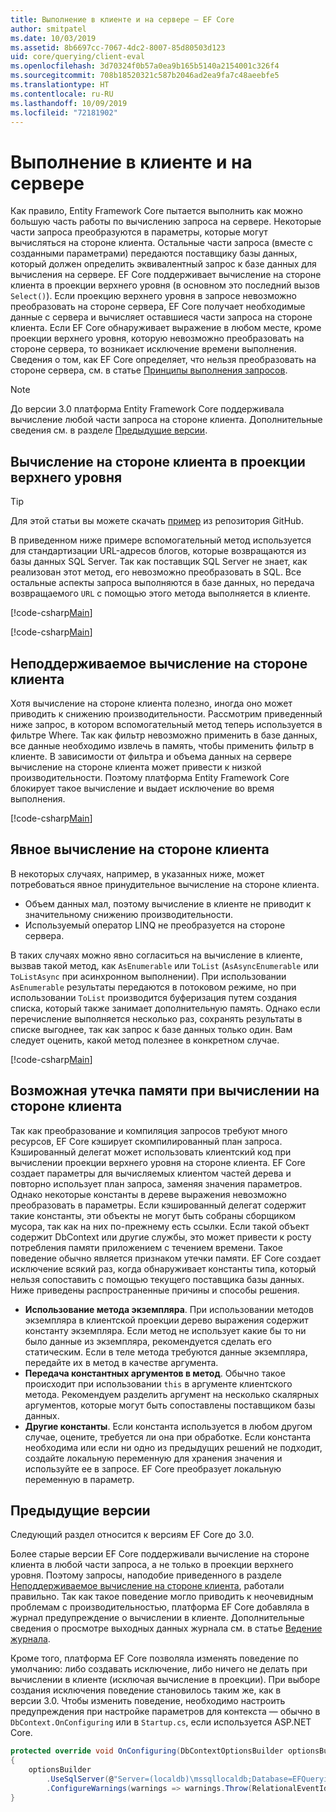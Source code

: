 ```yaml
---
title: Выполнение в клиенте и на сервере — EF Core
author: smitpatel
ms.date: 10/03/2019
ms.assetid: 8b6697cc-7067-4dc2-8007-85d80503d123
uid: core/querying/client-eval
ms.openlocfilehash: 3d70324f0b57a0ea9b165b5140a2154001c326f4
ms.sourcegitcommit: 708b18520321c587b2046ad2ea9fa7c48aeebfe5
ms.translationtype: HT
ms.contentlocale: ru-RU
ms.lasthandoff: 10/09/2019
ms.locfileid: "72181902"
---
```

# <a name="client-vs-server-evaluation"></a>Выполнение в клиенте и на сервере

Как правило, Entity Framework Core пытается выполнить как можно большую часть работы по вычислению запроса на сервере. Некоторые части запроса преобразуются в параметры, которые могут вычисляться на стороне клиента. Остальные части запроса (вместе с созданными параметрами) передаются поставщику базы данных, который должен определить эквивалентный запрос к базе данных для вычисления на сервере. EF Core поддерживает вычисление на стороне клиента в проекции верхнего уровня (в основном это последний вызов `Select()`). Если проекцию верхнего уровня в запросе невозможно преобразовать на стороне сервера, EF Core получает необходимые данные с сервера и вычисляет оставшиеся части запроса на стороне клиента. Если EF Core обнаруживает выражение в любом месте, кроме проекции верхнего уровня, которую невозможно преобразовать на стороне сервера, то возникает исключение времени выполнения. Сведения о том, как EF Core определяет, что нельзя преобразовать на стороне сервера, см. в статье [Принципы выполнения запросов](xref:core/querying/how-query-works).

> [!NOTE]
> До версии 3.0 платформа Entity Framework Core поддерживала вычисление любой части запроса на стороне клиента. Дополнительные сведения см. в разделе [Предыдущие версии](#previous-versions).

## <a name="client-evaluation-in-the-top-level-projection"></a>Вычисление на стороне клиента в проекции верхнего уровня

> [!TIP]
> Для этой статьи вы можете скачать [пример](https://github.com/aspnet/EntityFramework.Docs/tree/master/samples/core/Querying) из репозитория GitHub.

В приведенном ниже примере вспомогательный метод используется для стандартизации URL-адресов блогов, которые возвращаются из базы данных SQL Server. Так как поставщик SQL Server не знает, как реализован этот метод, его невозможно преобразовать в SQL. Все остальные аспекты запроса выполняются в базе данных, но передача возвращаемого `URL` с помощью этого метода выполняется в клиенте.

[!code-csharp[Main](../../../samples/core/Querying/ClientEval/Sample.cs#ClientProjection)]

[!code-csharp[Main](../../../samples/core/Querying/ClientEval/Sample.cs#ClientMethod)]

## <a name="unsupported-client-evaluation"></a>Неподдерживаемое вычисление на стороне клиента

Хотя вычисление на стороне клиента полезно, иногда оно может приводить к снижению производительности. Рассмотрим приведенный ниже запрос, в котором вспомогательный метод теперь используется в фильтре Where. Так как фильтр невозможно применить в базе данных, все данные необходимо извлечь в память, чтобы применить фильтр в клиенте. В зависимости от фильтра и объема данных на сервере вычисление на стороне клиента может привести к низкой производительности. Поэтому платформа Entity Framework Core блокирует такое вычисление и выдает исключение во время выполнения.

[!code-csharp[Main](../../../samples/core/Querying/ClientEval/Sample.cs#ClientWhere)]

## <a name="explicit-client-evaluation"></a>Явное вычисление на стороне клиента

В некоторых случаях, например, в указанных ниже, может потребоваться явное принудительное вычисление на стороне клиента.

- Объем данных мал, поэтому вычисление в клиенте не приводит к значительному снижению производительности.
- Используемый оператор LINQ не преобразуется на стороне сервера.

В таких случаях можно явно согласиться на вычисление в клиенте, вызвав такой метод, как `AsEnumerable` или `ToList` (`AsAsyncEnumerable` или `ToListAsync` при асинхронном выполнении). При использовании `AsEnumerable` результаты передаются в потоковом режиме, но при использовании `ToList` производится буферизация путем создания списка, который также занимает дополнительную память. Однако если перечисление выполняется несколько раз, сохранять результаты в списке выгоднее, так как запрос к базе данных только один. Вам следует оценить, какой метод полезнее в конкретном случае.

[!code-csharp[Main](../../../samples/core/Querying/ClientEval/Sample.cs#ExplicitClientEval)]

## <a name="potential-memory-leak-in-client-evaluation"></a>Возможная утечка памяти при вычислении на стороне клиента

Так как преобразование и компиляция запросов требуют много ресурсов, EF Core кэширует скомпилированный план запроса. Кэшированный делегат может использовать клиентский код при вычислении проекции верхнего уровня на стороне клиента. EF Core создает параметры для вычисляемых клиентом частей дерева и повторно использует план запроса, заменяя значения параметров. Однако некоторые константы в дереве выражения невозможно преобразовать в параметры. Если кэшированный делегат содержит такие константы, эти объекты не могут быть собраны сборщиком мусора, так как на них по-прежнему есть ссылки. Если такой объект содержит DbContext или другие службы, это может привести к росту потребления памяти приложением с течением времени. Такое поведение обычно является признаком утечки памяти. EF Core создает исключение всякий раз, когда обнаруживает константы типа, который нельзя сопоставить с помощью текущего поставщика базы данных. Ниже приведены распространенные причины и способы решения.

- **Использование метода экземпляра**. При использовании методов экземпляра в клиентской проекции дерево выражения содержит константу экземпляра. Если метод не использует какие бы то ни было данные из экземпляра, рекомендуется сделать его статическим. Если в теле метода требуются данные экземпляра, передайте их в метод в качестве аргумента.
- **Передача константных аргументов в метод**. Обычно такое происходит при использовании `this` в аргументе клиентского метода. Рекомендуем разделить аргумент на несколько скалярных аргументов, которые могут быть сопоставлены поставщиком базы данных.
- **Другие константы**. Если константа используется в любом другом случае, оцените, требуется ли она при обработке. Если константа необходима или если ни одно из предыдущих решений не подходит, создайте локальную переменную для хранения значения и используйте ее в запросе. EF Core преобразует локальную переменную в параметр.

## <a name="previous-versions"></a>Предыдущие версии

Следующий раздел относится к версиям EF Core до 3.0.

Более старые версии EF Core поддерживали вычисление на стороне клиента в любой части запроса, а не только в проекции верхнего уровня. Поэтому запросы, наподобие приведенного в разделе [Неподдерживаемое вычисление на стороне клиента](#unsupported-client-evaluation), работали правильно. Так как такое поведение могло приводить к неочевидным проблемам с производительностью, платформа EF Core добавляла в журнал предупреждение о вычислении в клиенте. Дополнительные сведения о просмотре выходных данных журнала см. в статье [Ведение журнала](xref:core/miscellaneous/logging).

Кроме того, платформа EF Core позволяла изменять поведение по умолчанию: либо создавать исключение, либо ничего не делать при вычислении в клиенте (исключая вычисление в проекции). При выборе создания исключения поведение становилось таким же, как в версии 3.0. Чтобы изменить поведение, необходимо настроить предупреждения при настройке параметров для контекста — обычно в `DbContext.OnConfiguring` или в `Startup.cs`, если используется ASP.NET Core.

```csharp
protected override void OnConfiguring(DbContextOptionsBuilder optionsBuilder)
{
    optionsBuilder
        .UseSqlServer(@"Server=(localdb)\mssqllocaldb;Database=EFQuerying;Trusted_Connection=True;")
        .ConfigureWarnings(warnings => warnings.Throw(RelationalEventId.QueryClientEvaluationWarning));
}
```
